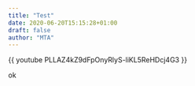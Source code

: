 ```yaml
---
title: "Test"
date: 2020-06-20T15:15:28+01:00
draft: false
author: "MTA"
---
```


{{ youtube PLLAZ4kZ9dFpOnyRlyS-liKL5ReHDcj4G3 }}

ok 